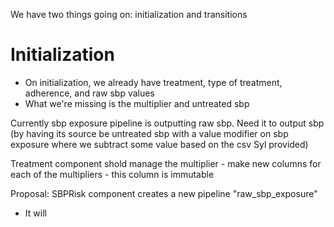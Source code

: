 We have two things going on: initialization and transitions

# Initialization
- On initialization, we already have treatment, type of treatment, adherence, and raw sbp values
- What we're missing is the multiplier and untreated sbp

Currently sbp exposure pipeline is outputting raw sbp. Need it to output sbp (by having its source be untreated sbp with a value modifier on sbp exposure where we subtract some value based on the csv Syl provided)

Treatment component shold manage the multiplier - make new columns for each of the multipliers - this column is immutable

Proposal: SBPRisk component creates a new pipeline "raw_sbp_exposure"
- It will 
